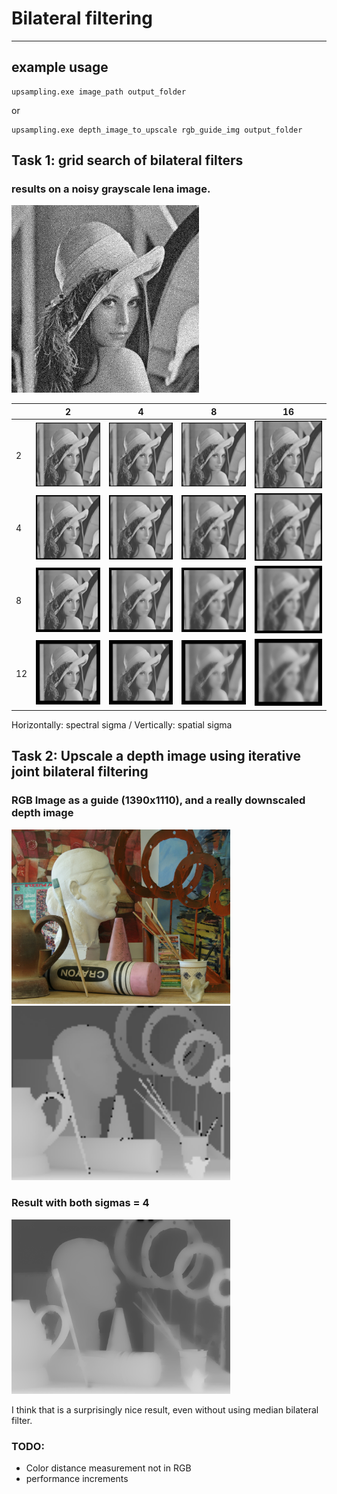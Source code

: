 # Bilateral filtering
---
## example usage

```
upsampling.exe image_path output_folder
```

or

```
upsampling.exe depth_image_to_upscale rgb_guide_img output_folder
```

## Task 1: grid search of bilateral filters

### results on a noisy grayscale lena image.

<img src="input/lena_noise.png" width="300"/> 

| | 2 | 4 | 8 | 16 |
|---|---|---|---|---|
| 2 | <img src="images_out/lena00.png" width="230"/> |<img src="images_out/lena01.png" width="230"/> | <img src="images_out/lena02.png" width="230"/> | <img src="images_out/lena03.png" width="230"/> | 
| 4 | <img src="images_out/lena10.png" width="230"/> | <img src="images_out/lena11.png" width="230"/> | <img src="images_out/lena12.png" width="230"/> | <img src="images_out/lena13.png" width="230"/> |
| 8 | <img src="images_out/lena20.png" width="230"/> | <img src="images_out/lena21.png" width="230"/> | <img src="images_out/lena22.png" width="230"/> | <img src="images_out/lena23.png" width="230"/> |
| 12| <img src="images_out/lena30.png" width="230"/> | <img src="images_out/lena31.png" width="230"/> | <img src="images_out/lena32.png" width="230"/> | <img src="images_out/lena33.png" width="230"/> |

Horizontally: spectral sigma / Vertically: spatial sigma


## Task 2: Upscale a depth image using iterative joint bilateral filtering

### RGB Image as a guide (1390x1110), and a really downscaled depth image

<img src="input/art_rgb_hr.png" width="350"/> <img src="input/art_disp_lr.png" width="350"/> 

### Result with both sigmas = 4

<img src="images_out/art_disp_lr_upsampled.png" width=350/>

I think that is a surprisingly nice result, even without using median bilateral filter.

### TODO:
- Color distance measurement not in RGB
- performance increments
